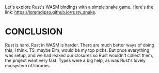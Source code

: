 Let's explore Rust's WASM bindings with a simple snake game. Here's the link: https://loremdipso.github.io/rusty_snake.

# CONCLUSION
Rust is hard. Rust in WASM is harder. There are much better ways of doing this, I think. TS, maybe Elm, would be my top picks. But once everything was setup, and we had leaked our closures so Rust wouldn't collect them, the project went very fast. Types were a big help, as was Rust's lovely ecosystem of libraries.
